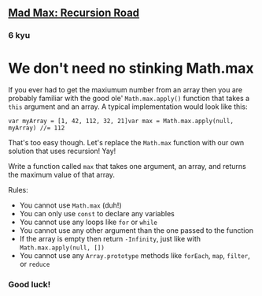 <h2><a href=https://www.codewars.com/kata/57bd0abcb9799763f1001bdc/train/javascript target="_blank">Mad Max: Recursion Road</a></h2><h3>6 kyu</h3><h1 id="we-dont-need-no-stinking-mathmax">We don't need no stinking Math.max</h1><p>If you ever had to get the maxiumum number from an array then you are probably familiar with the good ole' <code>Math.max.apply()</code> function that takes a <code>this</code> argument and an array. A typical implementation would look like this:</p><pre><code>var myArray = [1, 42, 112, 32, 21]var max = Math.max.apply(null, myArray) //= 112</code></pre><p>That's too easy though. Let's replace the <code>Math.max</code> function with our own solution that uses recursion! Yay!</p><p>Write a function called <code>max</code> that takes one argument, an array, and returns the maximum value of that array. </p><p>Rules:</p><ul><li>You cannot use <code>Math.max</code> (duh!)</li><li>You can only use <code>const</code> to declare any variables</li><li>You cannot use any loops like <code>for</code> or <code>while</code></li><li>You cannot use any other argument than the one passed to the function</li><li>If the array is empty then return <code>-Infinity</code>,  just like with <code>Math.max.apply(null, [])</code></li><li>You cannot use any <code>Array.prototype</code> methods like <code>forEach</code>, <code>map</code>, <code>filter</code>, or <code>reduce</code></li></ul><h3 id="good-luck">Good luck!</h3>